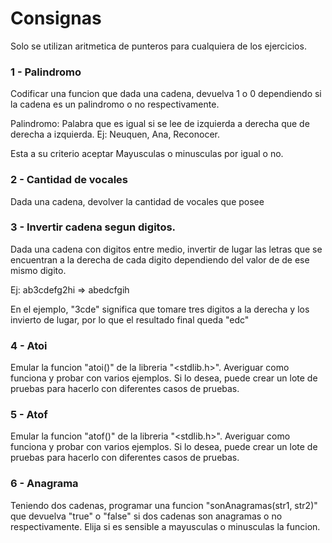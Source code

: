 # Consignas

Solo se utilizan aritmetica de punteros para cualquiera de los ejercicios.

### 1 - Palindromo
Codificar una funcion que dada una cadena, devuelva 1 o 0 dependiendo si la cadena es un palindromo o no respectivamente.

Palindromo: Palabra que es igual si se lee de izquierda a derecha que de derecha a izquierda. Ej: Neuquen, Ana, Reconocer.

Esta a su criterio aceptar Mayusculas o minusculas por igual o no.

### 2 - Cantidad de vocales

Dada una cadena, devolver la cantidad de vocales que posee

### 3 - Invertir cadena segun digitos.

Dada una cadena con digitos entre medio, invertir de lugar las letras que se encuentran a la derecha de cada digito dependiendo del valor de
de ese mismo digito.

Ej: ab3cdefg2hi => abedcfgih

En el ejemplo, "3cde" significa que tomare tres digitos a la derecha y los invierto de lugar, por lo que el resultado final queda "edc"

### 4 - Atoi

Emular la funcion "atoi()" de la libreria "<stdlib.h>". Averiguar como funciona y probar con varios ejemplos. Si lo desea, puede 
crear un lote de pruebas para hacerlo con diferentes casos de pruebas.

### 5 - Atof

Emular la funcion "atof()" de la libreria "<stdlib.h>". Averiguar como funciona y probar con varios ejemplos. Si lo desea, puede 
crear un lote de pruebas para hacerlo con diferentes casos de pruebas.

### 6 - Anagrama

Teniendo dos cadenas, programar una funcion "sonAnagramas(str1, str2)" que devuelva "true" o "false" si dos cadenas son anagramas o no respectivamente. Elija si es sensible a mayusculas o minusculas la funcion.
